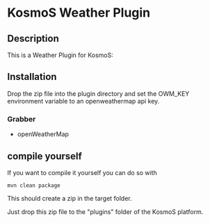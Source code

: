 # KosmoS Weather Plugin


## Description
This is a Weather Plugin for KosmoS:

## Installation
Drop the zip file into the plugin directory and set the OWM_KEY environment variable to an openweathermap api key.

### Grabber
* openWeatherMap

## compile yourself

If you want to compile it yourself you can do so with

```shell
mvn clean package
```

This should create a zip in the target folder.

Just drop this zip file to the "plugins" folder of the KosmoS platform.










